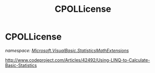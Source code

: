 ﻿---
title: CPOLLicense
---

# CPOLLicense
_namespace: [Microsoft.VisualBasic.StatisticsMathExtensions](N-Microsoft.VisualBasic.StatisticsMathExtensions.html)_

http://www.codeproject.com/Articles/42492/Using-LINQ-to-Calculate-Basic-Statistics




